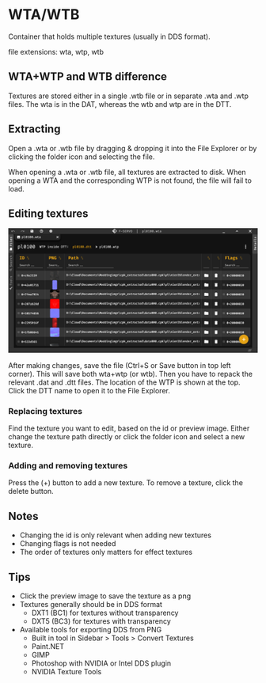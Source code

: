 # WTA/WTB

Container that holds multiple textures (usually in DDS format).

file extensions: wta, wtp, wtb

## WTA+WTP and WTB difference

Textures are stored either in a single .wtb file or in separate .wta and .wtp files. The wta is in the DAT, whereas the wtb and wtp are in the DTT.

## Extracting

Open a .wta or .wtb file by dragging & dropping it into the File Explorer or by clicking the folder icon and selecting the file.

When opening a .wta or .wtb file, all textures are extracted to disk. When opening a WTA and the corresponding WTP is not found, the file will fail to load.

## Editing textures

![texture editor](assets/help/img/wta_edit.png)

After making changes, save the file (Ctrl+S or Save button in top left corner). This will save both wta+wtp (or wtb).
Then you have to repack the relevant .dat and .dtt files. The location of the WTP is shown at the top. Click the DTT name to open it to the File Explorer.

### Replacing textures

Find the texture you want to edit, based on the id or preview image. Either change the texture path directly or click the folder icon and select a new texture.

### Adding and removing textures

Press the (+) button to add a new texture. To remove a texture, click the delete button.

## Notes

- Changing the id is only relevant when adding new textures
- Changing flags is not needed
- The order of textures only matters for effect textures

## Tips

- Click the preview image to save the texture as a png
- Textures generally should be in DDS format
  - DXT1 (BC1) for textures without transparency
  - DXT5 (BC3) for textures with transparency
- Available tools for exporting DDS from PNG
  - Built in tool in Sidebar > Tools > Convert Textures
  - Paint.NET
  - GIMP
  - Photoshop with NVIDIA or Intel DDS plugin
  - NVIDIA Texture Tools
